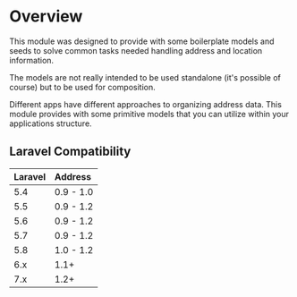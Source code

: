 # Overview

This module was designed to provide with some boilerplate models and
seeds to solve common tasks needed handling address and location
information.

The models are not really intended to be used standalone (it's possible
of course) but to be used for composition.

Different apps have different approaches to organizing address data.
This module provides with some primitive models that you can utilize
within your applications structure.

## Laravel Compatibility

| Laravel | Address   |
|:--------|:----------|
| 5.4     | 0.9 - 1.0 |
| 5.5     | 0.9 - 1.2 |
| 5.6     | 0.9 - 1.2 |
| 5.7     | 0.9 - 1.2 |
| 5.8     | 1.0 - 1.2 |
| 6.x     | 1.1+      |
| 7.x     | 1.2+      |
